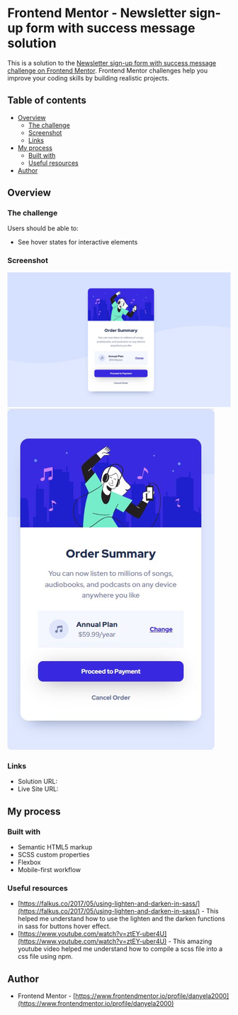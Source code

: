 # Frontend Mentor - Newsletter sign-up form with success message solution

This is a solution to the [Newsletter sign-up form with success message challenge on Frontend Mentor](https://www.frontendmentor.io/challenges/newsletter-signup-form-with-success-message-3FC1AZbNrv). Frontend Mentor challenges help you improve your coding skills by building realistic projects. 

## Table of contents

- [Overview](#overview)
  - [The challenge](#the-challenge)
  - [Screenshot](#screenshot)
  - [Links](#links)
- [My process](#my-process)
  - [Built with](#built-with)
  - [Useful resources](#useful-resources)
- [Author](#author)


## Overview

### The challenge

Users should be able to:

- See hover states for interactive elements


### Screenshot

![Desktop version](/screenshots/desktop-ss.JPG)
![Mobile version](/screenshots/mobile-ss.JPG)


### Links

- Solution URL: []()
- Live Site URL: []()

## My process

### Built with

- Semantic HTML5 markup
- SCSS custom properties
- Flexbox
- Mobile-first workflow

### Useful resources

- [https://falkus.co/2017/05/using-lighten-and-darken-in-sass/](https://falkus.co/2017/05/using-lighten-and-darken-in-sass/) - This helped me understand how to use the lighten and the darken functions in sass for buttons hover effect.
- [https://www.youtube.com/watch?v=ztEY-uber4U](https://www.youtube.com/watch?v=ztEY-uber4U) - This amazing youtube video helped me understand how to compile a scss file into a css file using npm.

## Author

- Frontend Mentor - [https://www.frontendmentor.io/profile/danyela2000](https://www.frontendmentor.io/profile/danyela2000)

